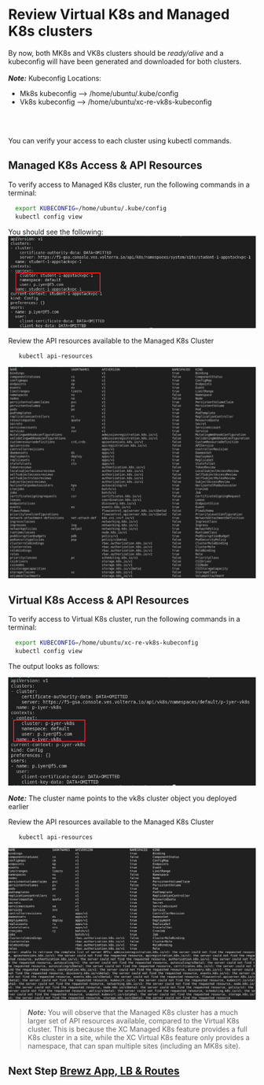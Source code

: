 # Review Virtual K8s and Managed K8s clusters

By now, both MK8s and VK8s clusters should be *ready/alive* and a kubeconfig will have been generated and downloaded for both clusters.
<br/>
<br/>
***Note:*** Kubeconfig Locations:
  - Mk8s kubeconfig --> /home/ubuntu/.kube/config
  - Vk8s kubeconfig --> /home/ubuntu/xc-re-vk8s-kubeconfig
<br/>
<br/>

You can verify your access to each cluster using kubectl commands.

## Managed K8s Access & API Resources

To verify access to Managed K8s cluster, run the following commands in a terminal:

  ```bash
    export KUBECONFIG=/home/ubuntu/.kube/config
    kubectl config view
  ```

You should see the following:
![](images/mk8s-config-view.png)

Review the API resources available to the Managed K8s Cluster

  ```bash
     kubectl api-resources
  ```

![](./images/mk8s-api-resources.png)

## Virtual K8s Access & API Resources

To verify access to Virtual K8s cluster, run the following commands in a terminal:

  ```bash
    export KUBECONFIG=/home/ubuntu/xc-re-vk8s-kubeconfig
    kubectl config view
```

The output looks as follows:

![](./images/vk8s-config-view.png)

***Note:*** The cluster name points to the vk8s cluster object you deployed earlier

Review the API resources available to the Managed K8s Cluster
  
  ```bash
     kubectl api-resources
  ```

![](./images/vk8s-api-resources.png)

> ***Note:*** You will observe that the Managed K8s cluster has a much larger set of API resources available, compared to the Virtual K8s cluster. This is because the XC Managed K8s feature provides a full K8s cluster in a site, while the XC Virtual K8s feature only provides a namespace, that can span multiple sites (including an MK8s site).

## Next Step  [Brewz App, LB & Routes](lab_1.3.md)
